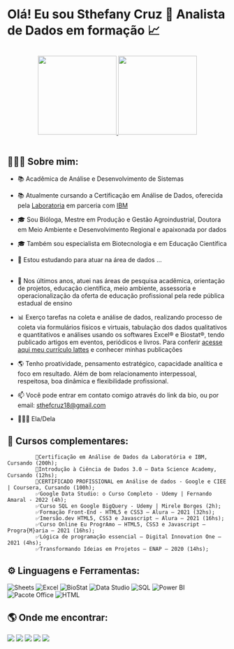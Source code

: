 <!--
**SthefCruz18/SthefCruz18** is a ✨ _special_ ✨ repository because its `README.md` (this file) appears on your GitHub profile.
Here are some ideas to get you started:-->

# Olá! Eu sou Sthefany Cruz 👋 Analista de Dados em formação 📈

##
<div align="center">
  <a href="https://github.com/SthefCruz18">
  <img height="180em" src="https://github-readme-stats.vercel.app/api?username=SthefCruz18&show_icons=true&theme=buefy&include_all_commits=true&count_private=true"/>
  <img height="180em" src="https://github-readme-stats.vercel.app/api/top-langs/?username=SthefCruz18&layout=compact&langs_count=7&theme=buefy"/>
</a>
</div>
<br>

## <b> 👩🏽‍🦱 Sobre mim: </b>
- 📚 Acadêmica de Análise e Desenvolvimento de Sistemas
- 📚 Atualmente cursando a Certificação em Análise de Dados, oferecida pela <a href="https://www.laboratoria.la/br">Laboratoria</a> em parceria com <a href="https://www.ibm.com/br-pt">IBM</a>
- 🎓 Sou Bióloga, Mestre em Produção e Gestão Agroindustrial, Doutora em Meio Ambiente e Desenvolvimento Regional e apaixonada por dados
- 🎓 Também sou especialista em Biotecnologia e em Educação Científica
- 🌱 Estou estudando para atuar na área de dados ... <br><br>

- 🏢 Nos últimos anos, atuei nas áreas de pesquisa acadêmica, orientação de projetos, educação científica, meio ambiente, assessoria e operacionalização da oferta de educação profissional pela rede pública estadual de ensino
- 📊 Exerço tarefas na coleta e análise de dados, realizando processo de coleta via formulários físicos e virtuais, tabulação dos dados qualitativos e quantitativos e análises usando os softwares Excel® e Biostat®, tendo publicado artigos em eventos, periódicos e livros. Para conferir <a href="http://lattes.cnpq.br/7656756759818558">acesse aqui meu currículo lattes</a> e conhecer minhas publicações
- 🌎 Tenho proatividade, pensamento estratégico, capacidade analítica e foco em resultado. Além de bom relacionamento interpessoal, respeitosa, boa dinâmica e flexibilidade profissional.
- 📫 Você pode entrar em contato comigo através do link da bio, ou por email: sthefcruz18@gmail.com
- 👩🏽‍🦱 Ela/Dela

## 🚀 <b>Cursos complementares: </b>
             
             📝Certificação em Análise de Dados da Laboratória e IBM, Cursando (200h); 
             📝Introdução à Ciência de Dados 3.0 – Data Science Academy, Cursando (12hs);
             📝CERTIFICADO PROFISSIONAL em Análise de dados - Google e CIEE | Coursera, Cursando (100h);
             ✅Google Data Studio: o Curso Completo - Udemy | Fernando Amaral - 2022 (4h);
             ✅Curso SQL en Google BigQuery - Udemy | Mirele Borges (2h);
             ✅Formação Front-End - HTML5 e CSS3 – Alura – 2021 (32hs);
             ✅Imersão.dev HTML5, CSS3 e Javascript – Alura – 2021 (16hs);
             ✅Curso Online Eu ProgrAmo – HTML5, CSS3 e Javascript – Progra{M}aria – 2021 (16hs);
             ✅Lógica de programação essencial – Digital Innovation One – 2021 (4hs);
             ✅Transformando Ideias em Projetos – ENAP – 2020 (14hs);
             

## ⚙️ <b>Linguagens e Ferramentas:</b>
 ![Sheets](https://img.shields.io/badge/-Sheets-success)
 ![Excel](https://img.shields.io/badge/-Excel-green)
 ![BioStat](https://img.shields.io/badge/-BioStat-9cf)
 ![Data Studio](https://img.shields.io/badge/-Data%20Studio-informational)
 ![SQL](https://img.shields.io/badge/-SQL-gold)
 ![Power BI](https://img.shields.io/badge/-Power%20BI-yellow)
 ![Pacote Office](https://img.shields.io/badge/-Pacote%20Office-blue)
 ![HTML](https://img.shields.io/badge/-HTML-red)<br>

## 🌎 <b>Onde me encontrar:</b> <br>
  <a href= "https://github.com/sthefcruz18" target="_blank"><img src="https://img.shields.io/badge/-GITHUB-black" target="_blank"></a>
  <a href= "https://www.linkedin.com/in/sthefcruz18/" target="_blank"><img src="https://img.shields.io/badge/-LINKEDIN-blue" target="_blank"></a>
  <a href= "http://lattes.cnpq.br/7656756759818558" target="_blank"><img src="https://img.shields.io/badge/-LATTES-gold" target="_blank"></a>
  <a href= "https://orcid.org/0000-0002-4213-0378" target="_blank"><img src="https://img.shields.io/badge/-ORCID-brightgreen" target="_blank"></a>
  <a href = "mailto:sthefcruz18@gmail.com"><img src="https://img.shields.io/badge/-GMAIL-orange" target="_blank"></a>
 
    
